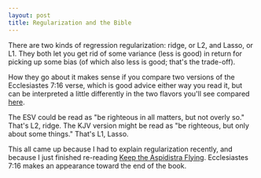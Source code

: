 ```yaml
---
layout: post
title: Regularization and the Bible
---
```


There are two kinds of regression regularization: ridge, or L2, and Lasso, or L1. They both let you get rid of some variance (less is good) in return for picking up some bias (of which also less is good; that's the trade-off).

How they go about it makes sense if you compare two versions of the Ecclesiastes 7:16 verse, which is good advice either way you read it, but can be interpreted a little differently in the two flavors you'll see compared [here](https://www.biblegateway.com/passage/?search=Ecclesiastes+7%3A16-25&version=ESV;KJV).

The ESV could be read as "be righteous in all matters, but not overly so." That's L2, ridge. The KJV version might be read as "be righteous, but only about some things." That's L1, Lasso.

This all came up because I had to explain regularization recently, and because I just finished re-reading [Keep the Aspidistra Flying](http://en.wikipedia.org/wiki/Keep_the_Aspidistra_Flying). Ecclesiastes 7:16 makes an appearance toward the end of the book.
